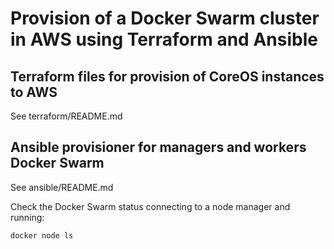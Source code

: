 # Provision of a Docker Swarm cluster in AWS using Terraform and Ansible

## Terraform files for provision of CoreOS instances to AWS
See terraform/README.md

## Ansible provisioner for managers and workers Docker Swarm
See ansible/README.md

Check the Docker Swarm status connecting to a node manager and running:
```
docker node ls
```

